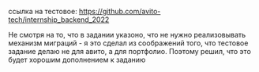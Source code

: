 ссылка на тестовое: https://github.com/avito-tech/internship_backend_2022
 
Не смотря на то, что в задании указоно, что не нужно реализовывать механизм миграций - я это сделал из соображений того, что тестовое задание делаю не для авито, а для портфолио.
Поэтому решил, что это будет хорошим дополнением к заданию

